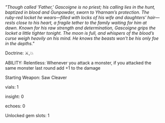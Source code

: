 *"Though called 'Father,' Gascoigne is no priest; his calling lies in the hunt, baptized in blood and Gunpowder, sworn to Yharnam’s protection. The ruby-red locket he wears—filled with locks of his wife and daughters’ hair—rests close to his heart, a fragile tether to the family waiting for him at dawn. Known for his raw strength and determination, Gascoigne grips the locket a little tighter tonight. The moon is full, and whispers of the blood’s curse weigh heavily on his mind. He knows the beasts won't be his only foe in the depths."*


Doctrine: ⚔,💥

ABILITY: 
Relentless: Whenever you attack a monster, if you attacked the same monster last round add +1 to the damage 
  

Starting Weapon: Saw Cleaver

vials: 1

insight: 0

echoes: 0

Unlocked gem slots: 1






